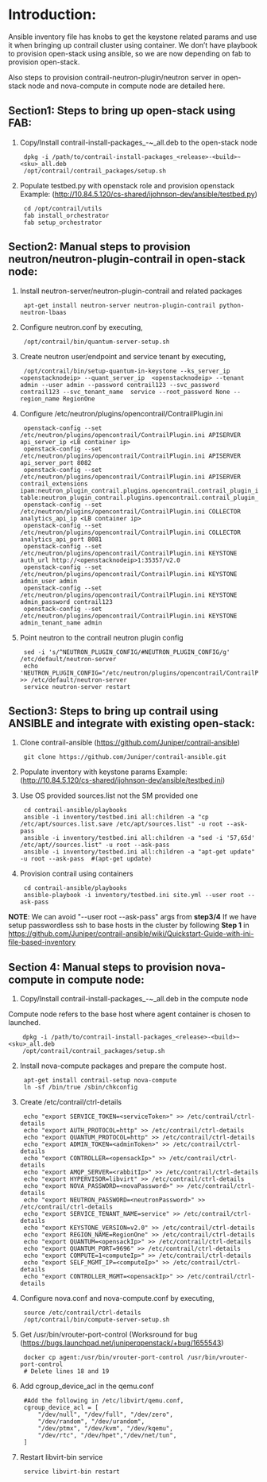 # Introduction:
Ansible inventory file has knobs to get the keystone related params and use it when bringing up contrail cluster using container. We don’t have playbook to provision open-stack using ansible, so we are now depending on fab to provision open-stack.

Also steps to provision contrail-neutron-plugin/neutron server in open-stack node and nova-compute in compute node are detailed here.

## Section1: Steps to bring up open-stack using FAB:
1. Copy/Install contrail-install-packages_<release>-<build>~<sku>_all.deb to the open-stack node

        dpkg -i /path/to/contrail-install-packages_<release>-<build>~<sku>_all.deb
        /opt/contrail/contrail_packages/setup.sh

2. Populate testbed.py with openstack role and provision openstack 
   Example: (http://10.84.5.120/cs-shared/ijohnson-dev/ansible/testbed.py)

        cd /opt/contrail/utils
        fab install_orchestrator
        fab setup_orchestrator

## Section2: Manual steps to provision neutron/neutron-plugin-contrail in open-stack node:

1. Install neutron-server/neutron-plugin-contrail and related packages

        apt-get install neutron-server neutron-plugin-contrail python-neutron-lbaas

2. Configure neutron.conf by executing,

        /opt/contrail/bin/quantum-server-setup.sh

3. Create neutron user/endpoint and service tenant by executing,

        /opt/contrail/bin/setup-quantum-in-keystone --ks_server_ip  <openstacknodeip> --quant_server_ip  <openstacknodeip> --tenant  admin --user admin --password contrail123 --svc_password contrail123 --svc_tenant_name  service --root_password None --region_name RegionOne  

4. Configure /etc/neutron/plugins/opencontrail/ContrailPlugin.ini

        openstack-config --set  /etc/neutron/plugins/opencontrail/ContrailPlugin.ini APISERVER api_server_ip <LB container ip>
        openstack-config --set  /etc/neutron/plugins/opencontrail/ContrailPlugin.ini APISERVER api_server_port 8082
        openstack-config --set  /etc/neutron/plugins/opencontrail/ContrailPlugin.ini APISERVER contrail_extensions ipam:neutron_plugin_contrail.plugins.opencontrail.contrail_plugin_ipam.NeutronPluginContrailIpam,policy:neutron_plugin_contrail.plugins.opencontrail.contrail_plugin_policy.NeutronPluginContrailPolicy,route-table:neutron_plugin_contrail.plugins.opencontrail.contrail_plugin_vpc.NeutronPluginContrailVpc,contrail:None
        openstack-config --set  /etc/neutron/plugins/opencontrail/ContrailPlugin.ini COLLECTOR analytics_api_ip <LB container ip>
        openstack-config --set  /etc/neutron/plugins/opencontrail/ContrailPlugin.ini COLLECTOR analytics_api_port 8081
        openstack-config --set  /etc/neutron/plugins/opencontrail/ContrailPlugin.ini KEYSTONE auth_url http://<openstacknodeip>1:35357/v2.0
        openstack-config --set  /etc/neutron/plugins/opencontrail/ContrailPlugin.ini KEYSTONE admin_user admin
        openstack-config --set  /etc/neutron/plugins/opencontrail/ContrailPlugin.ini KEYSTONE admin_password contrail123
        openstack-config --set  /etc/neutron/plugins/opencontrail/ContrailPlugin.ini KEYSTONE admin_tenant_name admin

5. Point neutron to the contrail neutron plugin config

        sed -i 's/^NEUTRON_PLUGIN_CONFIG/#NEUTRON_PLUGIN_CONFIG/g' /etc/default/neutron-server
        echo 'NEUTRON_PLUGIN_CONFIG="/etc/neutron/plugins/opencontrail/ContrailPlugin.ini"' >> /etc/default/neutron-server
        service neutron-server restart

## Section3: Steps to bring up contrail using ANSIBLE and integrate with existing open-stack:

1. Clone contrail-ansible (https://github.com/Juniper/contrail-ansible)

        git clone https://github.com/Juniper/contrail-ansible.git

2. Populate inventory with keystone params 
   Example: (http://10.84.5.120/cs-shared/ijohnson-dev/ansible/testbed.ini)

3. Use OS provided sources.list not the SM provided one

        cd contrail-ansible/playbooks
        ansible -i inventory/testbed.ini all:children -a "cp /etc/apt/sources.list.save /etc/apt/sources.list" -u root --ask-pass 
        ansible -i inventory/testbed.ini all:children -a "sed -i '57,65d' /etc/apt//sources.list" -u root --ask-pass  
        ansible -i inventory/testbed.ini all:children -a "apt-get update" -u root --ask-pass  #(apt-get update)

4. Provision contrail using containers

        cd contrail-ansible/playbooks
        ansible-playbook -i inventory/testbed.ini site.yml --user root --ask-pass

**NOTE**: We can avoid "--user root --ask-pass" args from **step3/4** If we have setup passwordless ssh to base hosts
      in the cluster by following **Step 1** in https://github.com/Juniper/contrail-ansible/wiki/Quickstart-Guide-with-ini-file-based-inventory

## Section 4: Manual steps to provision nova-compute in compute node:

1. Copy/Install contrail-install-packages_<release>-<build>~<sku>_all.deb in the compute node

Compute node refers to the base host where agent container is chosen to launched.

        dpkg -i /path/to/contrail-install-packages_<release>-<build>~<sku>_all.deb
        /opt/contrail/contrail_packages/setup.sh

2. Install nova-compute packages and prepare the compute host.

        apt-get install contrail-setup nova-compute 
        ln -sf /bin/true /sbin/chkconfig     

3. Create /etc/contrail/ctrl-details

        echo "export SERVICE_TOKEN=<serviceToken>" >> /etc/contrail/ctrl-details
        echo "export AUTH_PROTOCOL=http" >> /etc/contrail/ctrl-details
        echo "export QUANTUM_PROTOCOL=http" >> /etc/contrail/ctrl-details
        echo "export ADMIN_TOKEN=<adminToken>" >> /etc/contrail/ctrl-details
        echo "export CONTROLLER=<opensackIp>" >> /etc/contrail/ctrl-details
        echo "export AMQP_SERVER=<rabbitIp>" >> /etc/contrail/ctrl-details
        echo "export HYPERVISOR=libvirt" >> /etc/contrail/ctrl-details
        echo "export NOVA_PASSWORD=<novaPassword>" >> /etc/contrail/ctrl-details
        echo "export NEUTRON_PASSWORD=<neutronPassword>" >> /etc/contrail/ctrl-details
        echo "export SERVICE_TENANT_NAME=service" >> /etc/contrail/ctrl-details
        echo "export KEYSTONE_VERSION=v2.0" >> /etc/contrail/ctrl-details
        echo "export REGION_NAME=RegionOne" >> /etc/contrail/ctrl-details
        echo "export QUANTUM=<opensackIp>" >> /etc/contrail/ctrl-details
        echo "export QUANTUM_PORT=9696" >> /etc/contrail/ctrl-details
        echo "export COMPUTE=1<computeIp>" >> /etc/contrail/ctrl-details
        echo "export SELF_MGMT_IP=<computeIp>" >> /etc/contrail/ctrl-details
        echo "export CONTROLLER_MGMT=<opensackIp>" >> /etc/contrail/ctrl-details

4. Configure nova.conf and nova-compute.conf by executing,

        source /etc/contrail/ctrl-details
        /opt/contrail/bin/compute-server-setup.sh

5. Get /usr/bin/vrouter-port-control (Worksround for bug (https://bugs.launchpad.net/juniperopenstack/+bug/1655543)

        docker cp agent:/usr/bin/vrouter-port-control /usr/bin/vrouter-port-control
        # Delete lines 18 and 19        

6. Add cgroup_device_acl in the qemu.conf

        #Add the following in /etc/libvirt/qemu.conf,
        cgroup_device_acl = [
            "/dev/null", "/dev/full", "/dev/zero",
            "/dev/random", "/dev/urandom",
            "/dev/ptmx", "/dev/kvm", "/dev/kqemu",
            "/dev/rtc", "/dev/hpet","/dev/net/tun",
        ]
7. Restart libvirt-bin service

        service libvirt-bin restart